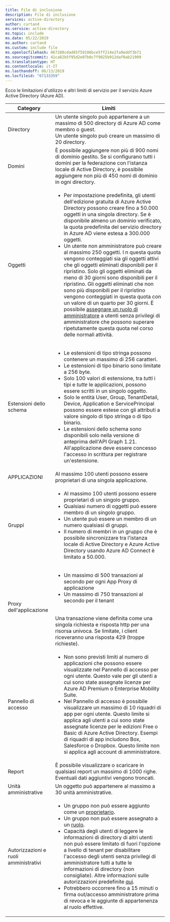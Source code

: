 ```yaml
---
title: File di inclusione
description: File di inclusione
services: active-directory
author: curtand
ms.service: active-directory
ms.topic: include
ms.date: 05/22/2019
ms.author: curtand
ms.custom: include file
ms.openlocfilehash: 067280cdad85f59106bce5ff214e2fa9eddf3b71
ms.sourcegitcommit: 41ca82b5f95d2e07b0c7f9025b912daf0ab21909
ms.translationtype: HT
ms.contentlocale: it-IT
ms.lasthandoff: 06/13/2019
ms.locfileid: "67133359"
---
```

Ecco le limitazioni d'utilizzo e altri limiti di servizio per il servizio Azure Active Directory (Azure AD).

| Category | Limiti |
| --- | --- |
| Directory | Un utente singolo può appartenere a un massimo di 500 directory di Azure AD come membro o guest.<br/>Un utente singolo può creare un massimo di 20 directory. |
| Domini | È possibile aggiungere non più di 900 nomi di dominio gestito. Se si configurano tutti i domini per la federazione con l'istanza locale di Active Directory, è possibile aggiungere non più di 450 nomi di dominio in ogni directory. |
| Oggetti |<ul><li>Per impostazione predefinita, gli utenti dell'edizione gratuita di Azure Active Directory possono creare fino a 50.000 oggetti in una singola directory. Se è disponibile almeno un dominio verificato, la quota predefinita del servizio directory in Azure AD viene estesa a 300.000 oggetti. </li><li>Un utente non amministratore può creare al massimo 250 oggetti. I n questa quota vengono conteggiati sia gli oggetti attivi che gli oggetti eliminati disponibili per il ripristino. Solo gli oggetti eliminati da meno di 30 giorni sono disponibili per il ripristino. Gli oggetti eliminati che non sono più disponibili per il ripristino vengono conteggiati in questa quota con un valore di un quarto per 30 giorni. È possibile [assegnare un ruolo di amministratore](../articles/active-directory/users-groups-roles/directory-assign-admin-roles.md) a utenti senza privilegi di amministratore che possono superare ripetutamente questa quota nel corso delle normali attività.</li></ul> |
| Estensioni dello schema |<ul><li>Le estensioni di tipo stringa possono contenere un massimo di 256 caratteri. </li><li>Le estensioni di tipo binario sono limitate a 256 byte.</li><li>Solo 100 valori di estensione, tra *tutti* i tipi e *tutte* le applicazioni, possono essere scritti in un singolo oggetto.</li><li>Solo le entità User, Group, TenantDetail, Device, Application e ServicePrincipal possono essere estese con gli attributi a valore singolo di tipo stringa o di tipo binario.</li><li>Le estensioni dello schema sono disponibili solo nella versione di anteprima dell'API Graph 1.21. All'applicazione deve essere concesso l'accesso in scrittura per registrare un'estensione.</li></ul> |
| APPLICAZIONI |Al massimo 100 utenti possono essere proprietari di una singola applicazione. |
| Gruppi |<ul><li>Al massimo 100 utenti possono essere proprietari di un singolo gruppo.</li><li>Qualsiasi numero di oggetti può essere membro di un singolo gruppo.</li><li>Un utente può essere un membro di un numero qualsiasi di gruppi.</li><li>Il numero di membri in un gruppo che è possibile sincronizzare tra l'istanza locale di Active Directory e Azure Active Directory usando Azure AD Connect è limitato a 50.000.</li></ul> |
| Proxy dell'applicazione | <ul><li>Un massimo di 500 transazioni al secondo per ogni App Proxy di applicazione</li><li>Un massimo di 750 transazioni al secondo per il tenant</li></ul><br/>Una transazione viene definita come una singola richiesta e risposta http per una risorsa univoca. Se limitate, i client riceveranno una risposta 429 (troppe richieste). |
| Pannello di accesso |<ul><li>Non sono previsti limiti al numero di applicazioni che possono essere visualizzate nel Pannello di accesso per ogni utente. Questo vale per gli utenti a cui sono state assegnate licenze per Azure AD Premium o Enterprise Mobility Suite.</li><li>Nel Pannello di accesso è possibile visualizzare un massimo di 10 riquadri di app per ogni utente. Questo limite si applica agli utenti a cui sono state assegnate licenze per le edizioni Free o Basic di Azure Active Directory. Esempi di riquadri di app includono Box, Salesforce o Dropbox. Questo limite non si applica agli account di amministratore.</li></ul> |
| Report | È possibile visualizzare o scaricare in qualsiasi report un massimo di 1000 righe. Eventuali dati aggiuntivi vengono troncati. |
| Unità amministrative | Un oggetto può appartenere al massimo a 30 unità amministrative. |
| Autorizzazioni e ruoli amministrativi | <ul><li>Un gruppo non può essere aggiunto come un [proprietario](https://docs.microsoft.com/en-us/azure/active-directory/fundamentals/users-default-permissions?context=azure/active-directory/users-groups-roles/context/ugr-context#object-ownership).</li><li>Un gruppo non può essere assegnato a un [ruolo](https://docs.microsoft.com/en-us/azure/active-directory/users-groups-roles/directory-assign-admin-roles).</li><li>Capacità degli utenti di leggere le informazioni di directory di altri utenti non può essere limitato di fuori l'opzione a livello di tenant per disabilitare l'accesso degli utenti senza privilegi di amministratore tutti a tutte le informazioni di directory (non consigliate). Altre informazioni sulle autorizzazioni predefinite [qui](https://docs.microsoft.com/en-us/azure/active-directory/fundamentals/users-default-permissions?context=azure/active-directory/users-groups-roles/context/ugr-context#to-restrict-the-default-permissions-for-member-users).</li><li>Potrebbero occorrere fino a 15 minuti o firma out/accesso amministratore prima di revoca e le aggiunte di appartenenza al ruolo effettive.</li></ul> |
